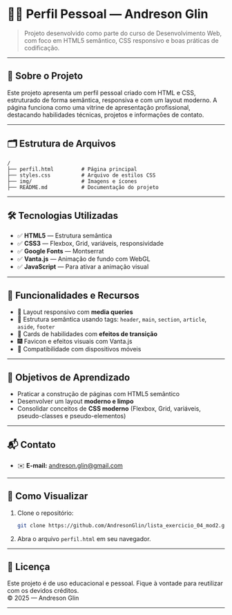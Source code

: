 # 👨‍💻 Perfil Pessoal — Andreson Glin

> Projeto desenvolvido como parte do curso de Desenvolvimento Web, com foco em HTML5 semântico, CSS responsivo e boas práticas de codificação.

---

## 🧾 Sobre o Projeto

Este projeto apresenta um perfil pessoal criado com HTML e CSS, estruturado de forma semântica, responsiva e com um layout moderno. A página funciona como uma vitrine de apresentação profissional, destacando habilidades técnicas, projetos e informações de contato.

---

## 🗂️ Estrutura de Arquivos

```
/
├── perfil.html         # Página principal
├── styles.css          # Arquivo de estilos CSS
├── img/                # Imagens e ícones
├── README.md           # Documentação do projeto
```

---

## 🛠️ Tecnologias Utilizadas

- ✅ **HTML5** — Estrutura semântica
- ✅ **CSS3** — Flexbox, Grid, variáveis, responsividade
- ✅ **Google Fonts** — Montserrat
- ✅ **Vanta.js** — Animação de fundo com WebGL
- ✅ **JavaScript** — Para ativar a animação visual

---

## 🎨 Funcionalidades e Recursos

- 🧱 Layout responsivo com **media queries**
- 🎯 Estrutura semântica usando tags: `header`, `main`, `section`, `article`, `aside`, `footer`
- 💬 Cards de habilidades com **efeitos de transição**
- 🎆 Favicon e efeitos visuais com Vanta.js
- 📱 Compatibilidade com dispositivos móveis

---

## 🧠 Objetivos de Aprendizado

- Praticar a construção de páginas com HTML5 semântico
- Desenvolver um layout **moderno e limpo**
- Consolidar conceitos de **CSS moderno** (Flexbox, Grid, variáveis, pseudo-classes e pseudo-elementos)

---

## 📬 Contato

- ✉️ **E-mail:** andreson.glin@gmail.com  

---

## 🚀 Como Visualizar

1. Clone o repositório:
   ```bash
   git clone https://github.com/AndresonGlin/lista_exercicio_04_mod2.git
   ```
2. Abra o arquivo `perfil.html` em seu navegador.

---

## 📝 Licença

Este projeto é de uso educacional e pessoal. Fique à vontade para reutilizar com os devidos créditos.  
© 2025 — Andreson Glin

---
